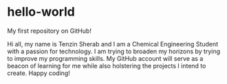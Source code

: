 # hello-world
My first repository on GitHub!

Hi all, my name is Tenzin Sherab and I am a Chemical Engineering Student with a passion for technology. I am trying to broaden my horizons by trying to improve my programming skills. My GitHub account will serve as a beacon of learning for me while also holstering the projects I intend to create. Happy coding!
